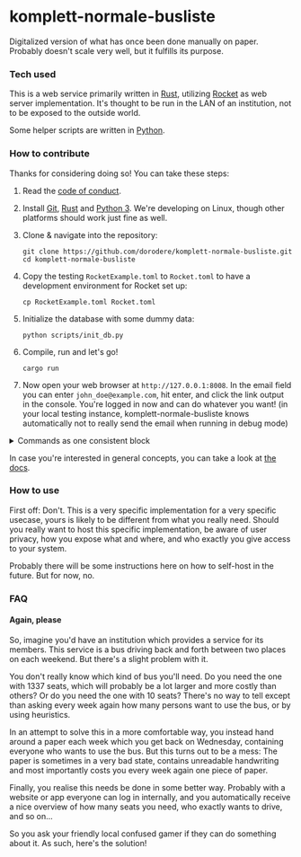 # komplett-normale-busliste

Digitalized version of what has once been done manually on paper. Probably doesn't scale very well,
but it fulfills its purpose.

### Tech used

This is a web service primarily written in [Rust], utilizing [Rocket] as web server implementation.
It's thought to be run in the LAN of an institution, not to be exposed to the outside world.

Some helper scripts are written in [Python].

[Rust]: https://www.rust-lang.org/
[Rocket]: https://rocket.rs/
[Python]: https://python.org/

### How to contribute

Thanks for considering doing so! You can take these steps:

1. Read the [code of conduct](./CODE_OF_CONDUCT.md).

2. Install [Git], [Rust] and [Python 3]. We're developing on Linux, though other platforms should
   work just fine as well.

3. Clone & navigate into the repository:

   ```
   git clone https://github.com/dorodere/komplett-normale-busliste.git
   cd komplett-normale-busliste
   ```

4. Copy the testing `RocketExample.toml` to `Rocket.toml` to have a development environment for
   Rocket set up:

   ```
   cp RocketExample.toml Rocket.toml
   ```

5. Initialize the database with some dummy data:

   ```
   python scripts/init_db.py
   ```

6. Compile, run and let's go!

   ```
   cargo run
   ```

7. Now open your web browser at `http://127.0.0.1:8008`. In the email field you can enter
   `john_doe@example.com`, hit enter, and click the link output in the console. You're logged in now
   and can do whatever you want! (in your local testing instance, komplett-normale-busliste knows
   automatically not to really send the email when running in debug mode)

<details>
<summary markdown="span">Commands as one consistent block</summary>

```
git clone https://github.com/dorodere/komplett-normale-busliste.git
cd komplett-normale-busliste
cp RocketExample.toml Rocket.toml
python scripts/init_db.py
git apply slightly-hacky-local-testing.patch
cargo run
```

</details>

In case you're interested in general concepts, you can take a look at [the docs](./docs).

[Git]: https://git-scm.com/
[Rust]: https://doc.rust-lang.org/stable/book/ch01-01-installation.html
[Python 3]: https://wiki.python.org/moin/BeginnersGuide/Download

### How to use

First off: Don't. This is a very specific implementation for a very specific usecase, yours is
likely to be different from what you really need. Should you really want to host this specific
implementation, be aware of user privacy, how you expose what and where, and who exactly you give
access to your system.

Probably there will be some instructions here on how to self-host in the future. But for now, no.

### FAQ

#### Again, please

So, imagine you'd have an institution which provides a service for its members. This service is a
bus driving back and forth between two places on each weekend. But there's a slight problem with it.

You don't really know which kind of bus you'll need. Do you need the one with 1337 seats, which will
probably be a lot larger and more costly than others? Or do you need the one with 10 seats? There's
no way to tell except than asking every week again how many persons want to use the bus, or by using
heuristics.

In an attempt to solve this in a more comfortable way, you instead hand around a paper each week
which you get back on Wednesday, containing everyone who wants to use the bus. But this turns out to
be a mess: The paper is sometimes in a very bad state, contains unreadable handwriting and most
importantly costs you every week again one piece of paper.

Finally, you realise this needs be done in some better way. Probably with a website or app everyone
can log in internally, and you automatically receive a nice overview of how many seats you need, who
exactly wants to drive, and so on...

So you ask your friendly local confused gamer if they can do something about it. As such, here's the
solution!

<!--
vim: tw=100
-->
